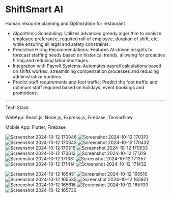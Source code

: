<h1>ShiftSmart AI</h1>
<p>Human resource planning and Optimzation for restaurant</p>
<ul>
  <li>Algorithmic Scheduling: Utilizes advanced greedy algorithm to analyze employee preferance, required roll of employee, duration of shift, etc. while ensuring all legal and safety constraints.</li>
  <li>Predictive Hiring Recommendations: Features AI-driven insights to forecast staffing needs based on historical trends, allowing for proactive hiring and reducing labor shortages.</li>
  <li>Integration with Payroll Systems: Automates payroll calculations based on shifts worked, streamlining compensation processes and reducing administrative burdens.</li>
  <li>Predict staff requirements and foot traffic: Predict the foot traffic and optimum staff required based on holidays, event bookings and promotions.</li>
</ul>
<hr>
<p>Tech Stack</p>
<p>WebApp: React.js, Node.js, Express.js, Firebase, TensorFlow</p>
<p>Mobile App: Flutter, Firebase</p>


![Screenshot 2024-10-12 170046](https://github.com/user-attachments/assets/bc1c26ac-d8b8-4484-8574-60745fb9ae55)
![Screenshot 2024-10-12 170310](https://github.com/user-attachments/assets/1229649b-86c4-447c-97f1-5f4cf12087f5)
![Screenshot 2024-10-12 170343](https://github.com/user-attachments/assets/43cceff5-009d-4924-8c18-406d9ab797a1)
![Screenshot 2024-10-12 170432](https://github.com/user-attachments/assets/507fd043-5548-4cb4-9944-29a495072a4f)
![Screenshot 2024-10-12 170515](https://github.com/user-attachments/assets/abd58ce6-21ed-46b8-b14b-fb50e7e790e8)
![Screenshot 2024-10-12 170533](https://github.com/user-attachments/assets/6410a67a-ad94-49a0-a600-83a3f6a5aba4)
![Screenshot 2024-10-12 170613](https://github.com/user-attachments/assets/1b9ca818-9995-4e27-8b98-a19eb6bd50d3)
![Screenshot 2024-10-12 171319](https://github.com/user-attachments/assets/5fd6f88c-3d1f-4839-9af3-a5fcce46e64d)
![Screenshot 2024-10-12 171331](https://github.com/user-attachments/assets/851e9dab-eeab-47b2-a6c9-9ea7750e789b)
![Screenshot 2024-10-12 171357](https://github.com/user-attachments/assets/5e623872-a82e-4e9b-b242-af975076be55)
![Screenshot 2024-10-12 171414](https://github.com/user-attachments/assets/afeb518a-fb39-48e6-90d2-ea57365755ca)
![Screenshot 2024-10-12 171432](https://github.com/user-attachments/assets/8e72e4d9-9498-4ab2-a68f-2359ab867d14)


![Screenshot 2024-10-12 165451](https://github.com/user-attachments/assets/6792d30d-7719-4796-98ac-bd6d85fabc47)
![Screenshot 2024-10-12 165516](https://github.com/user-attachments/assets/b40083e4-01ed-4830-8032-1d96fd79ab61)
![Screenshot 2024-10-12 165535](https://github.com/user-attachments/assets/36ce5741-2ac3-498b-a190-1fc5c4d48ab9)
![Screenshot 2024-10-12 165601](https://github.com/user-attachments/assets/039ac596-2dfc-45a3-967a-1bcf13494e6b)
![Screenshot 2024-10-12 165616](https://github.com/user-attachments/assets/b43951e7-5824-440b-91ee-586d5dc13ee7)
![Screenshot 2024-10-12 165700](https://github.com/user-attachments/assets/9e3ec393-129f-4407-99a0-e5b74aeccc87)
![Screenshot 2024-10-12 165730](https://github.com/user-attachments/assets/4eb072b8-5c73-4931-beab-11cc4706f035)

